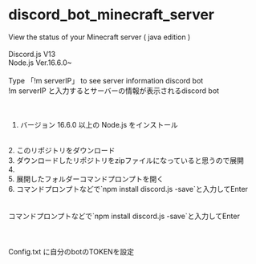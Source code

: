 # discord_bot_minecraft_server
View the status of your Minecraft server ( java edition )
<br>
<br>
Discord.js V13
<br>
Node.js Ver.16.6.0~
<br>
<br>
Type 「!m serverIP」 to see server information discord bot
<br>
!m serverIP と入力するとサーバーの情報が表示されるdiscord bot
<br>
<br>
<br>
1. バージョン 16.6.0 以上の Node.js をインストール
<br>
2. このリポジトリをダウンロード
<br>
3. ダウンロードしたリポジトリをzipファイルになっていると思うので展開
<br>
4.
<br>
5. 展開したフォルダーコマンドプロンプトを開く
<br>
6. コマンドプロンプトなどで`npm install discord.js -save`と入力してEnter
<br>
<br>
<br> コマンドプロンプトなどで`npm install discord.js -save`と入力してEnter
<br>
<br>
<br>
<br>
Config.txt に自分のbotのTOKENを設定
